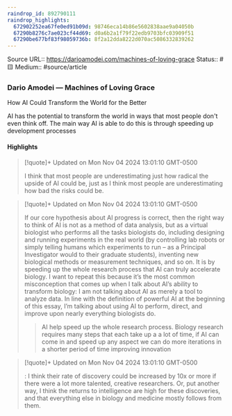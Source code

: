 ```yaml
---
raindrop_id: 892790111
raindrop_highlights:
  672902252ea67fe0ed91b09d: 98746eca14b86e5602838aae9a04050b
  67290b8276c7ae023cf44d69: d0a6b2a1f79f22edb9703bfc03909f51
  67290be677bf83f98059736b: 8f2a12dda8222d070ac5086332839262
---
```


Source URL:: https://darioamodei.com/machines-of-loving-grace
Status:: #🟨
Medium:: #source/article


### Dario Amodei — Machines of Loving Grace

How AI Could Transform the World for the Better


AI has the potential to transform the world in ways that most people don't even think off.
The main way AI is able to do this is through speeding up development processes 
#### Highlights

> [!quote]+ Updated on Mon Nov 04 2024 13:01:10 GMT-0500
>
> I think that most people are underestimating just how radical the upside of AI could be, just as I think most people are underestimating how bad the risks could be.

> [!quote]+ Updated on Mon Nov 04 2024 13:01:10 GMT-0500
>
> If our core hypothesis about AI progress is correct, then the right way to think of AI is not as a method of data analysis, but as a virtual biologist who performs all the tasks biologists do, including designing and running experiments in the real world (by controlling lab robots or simply telling humans which experiments to run – as a Principal Investigator would to their graduate students), inventing new biological methods or measurement techniques, and so on. It is by speeding up the whole research process that AI can truly accelerate biology. I want to repeat this because it’s the most common misconception that comes up when I talk about AI’s ability to transform biology: I am not talking about AI as merely a tool to analyze data. In line with the definition of powerful AI at the beginning of this essay, I’m talking about using AI to perform, direct, and improve upon nearly everything biologists do.
> > AI help speed up the whole research process. Biology research requires many steps that each take up a a lot of time, if AI can come in and speed up any aspect we can do more iterations in a shorter period of time improving innovation

> [!quote]+ Updated on Mon Nov 04 2024 13:01:10 GMT-0500
>
> : I think their rate of discovery could be increased by 10x or more if there were a lot more talented, creative researchers. Or, put another way, I think the returns to intelligence are high for these discoveries, and that everything else in biology and medicine mostly follows from them.
